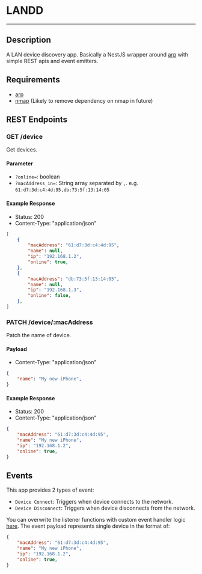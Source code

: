 # LANDD
***

## Description

A LAN device discovery app. Basically a NestJS wrapper around [arp](https://man7.org/linux/man-pages/man8/arp.8.html) with simple REST apis and event emitters.

## Requirements
- [arp](https://man7.org/linux/man-pages/man8/arp.8.html)
- [nmap](https://nmap.org/download) (Likely to remove dependency on nmap in future)

## REST Endpoints

### GET /device
Get devices.
#### Parameter
* `?online=`: boolean
* `?macAddress_in=`: String array separated by `,`. e.g. `61:d7:3d:c4:4d:95,db:73:5f:13:14:05`
#### Example Response
* Status: 200
* Content-Type: "application/json"
```json
[
    {
        "macAddress": "61:d7:3d:c4:4d:95",
        "name": null,
        "ip": "192.168.1.2",
        "online": true,
    },
    {
        "macAddress": "db:73:5f:13:14:05",
        "name": null,
        "ip": "192.168.1.3",
        "online": false,
    },
]
```

### PATCH /device/:macAddress
Patch the name of device.
#### Payload
* Content-Type: "application/json"
```json
{
    "name": "My new iPhone",
}
```
#### Example Response
* Status: 200
* Content-Type: "application/json"
```json
{
    "macAddress": "61:d7:3d:c4:4d:95",
    "name": "My new iPhone",
    "ip": "192.168.1.2",
    "online": true,
}
```

## Events

This app provides 2 types of event: 
- `Device Connect`: Triggers when device connects to the network.
- `Device Disconnect`: Triggers when device disconnects from the network.

You can overwrite the listener functions with custom event handler logic [here](https://github.com/Phoenix-Chen/LANDD/blob/master/src/listeners/device-event.listener.ts). The event payload represents single device in the format of:
```json
{
    "macAddress": "61:d7:3d:c4:4d:95",
    "name": "My new iPhone",
    "ip": "192.168.1.2",
    "online": true,
}
```

